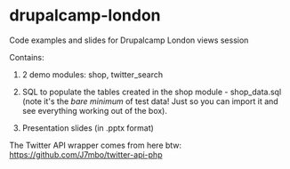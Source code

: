 drupalcamp-london
=================

Code examples and slides for Drupalcamp London views session

Contains:

1. 2 demo modules: shop, twitter_search

2. SQL to populate the tables created in the shop module - shop_data.sql
(note it's the *bare minimum* of test data! Just so you can import it
and see everything working out of the box).

3. Presentation slides (in .pptx format)

The Twitter API wrapper comes from here btw: https://github.com/J7mbo/twitter-api-php